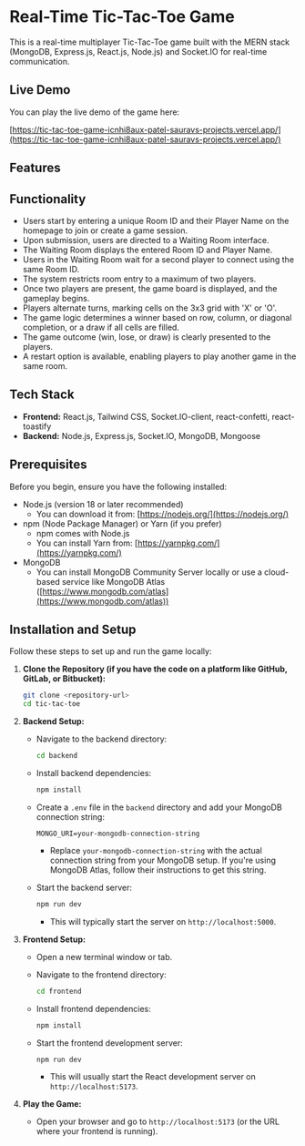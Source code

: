 # Real-Time Tic-Tac-Toe Game

This is a real-time multiplayer Tic-Tac-Toe game built with the MERN stack (MongoDB, Express.js, React.js, Node.js) and Socket.IO for real-time communication.

## Live Demo

You can play the live demo of the game here:

[https://tic-tac-toe-game-icnhi8aux-patel-sauravs-projects.vercel.app/](https://tic-tac-toe-game-icnhi8aux-patel-sauravs-projects.vercel.app/)

## Features

## Functionality

* Users start by entering a unique Room ID and their Player Name on the homepage to join or create a game session.
* Upon submission, users are directed to a Waiting Room interface.
* The Waiting Room displays the entered Room ID and Player Name.
* Users in the Waiting Room wait for a second player to connect using the same Room ID.
* The system restricts room entry to a maximum of two players.
* Once two players are present, the game board is displayed, and the gameplay begins.
* Players alternate turns, marking cells on the 3x3 grid with 'X' or 'O'.
* The game logic determines a winner based on row, column, or diagonal completion, or a draw if all cells are filled.
* The game outcome (win, lose, or draw) is clearly presented to the players.
* A restart option is available, enabling players to play another game in the same room.

## Tech Stack

* **Frontend:** React.js, Tailwind CSS, Socket.IO-client, react-confetti, react-toastify
* **Backend:** Node.js, Express.js, Socket.IO, MongoDB, Mongoose

## Prerequisites

Before you begin, ensure you have the following installed:

* Node.js (version 18 or later recommended)
    * You can download it from: [https://nodejs.org/](https://nodejs.org/)
* npm (Node Package Manager) or Yarn (if you prefer)
    * npm comes with Node.js
    * You can install Yarn from: [https://yarnpkg.com/](https://yarnpkg.com/)
* MongoDB
    * You can install MongoDB Community Server locally or use a cloud-based service like MongoDB Atlas ([https://www.mongodb.com/atlas](https://www.mongodb.com/atlas))

## Installation and Setup

Follow these steps to set up and run the game locally:

1.  **Clone the Repository (if you have the code on a platform like GitHub, GitLab, or Bitbucket):**

    ```bash
    git clone <repository-url>
    cd tic-tac-toe
    ```

2.  **Backend Setup:**

    * Navigate to the backend directory:

        ```bash
        cd backend
        ```

    * Install backend dependencies:

        ```bash
        npm install

    * Create a `.env` file in the `backend` directory and add your MongoDB connection string:

        ```
        MONGO_URI=your-mongodb-connection-string 
        ```

        * Replace `your-mongodb-connection-string` with the actual connection string from your MongoDB setup. If you're using MongoDB Atlas, follow their instructions to get this string.

    * Start the backend server:

        ```bash
        npm run dev
        ```

        * This will typically start the server on `http://localhost:5000`.

3.  **Frontend Setup:**

    * Open a new terminal window or tab.
    * Navigate to the frontend directory:

        ```bash
        cd frontend
        ```

    * Install frontend dependencies:

        ```bash
        npm install

    * Start the frontend development server:

        ```bash
        npm run dev
        ```

        * This will usually start the React development server on `http://localhost:5173`.

4.  **Play the Game:**

    * Open your browser and go to `http://localhost:5173` (or the URL where your frontend is running).
   

